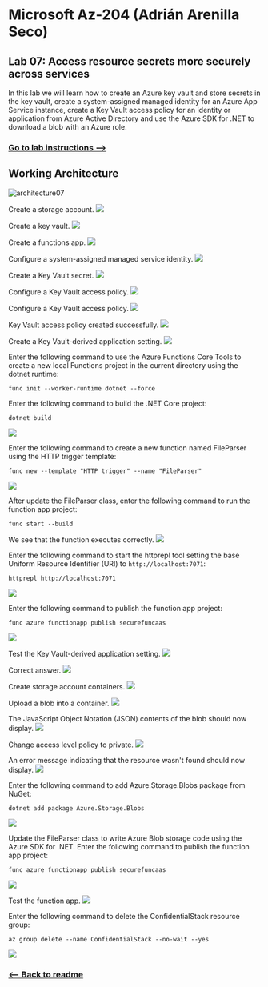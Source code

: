 # Microsoft Az-204 (Adrián Arenilla Seco)

## Lab 07: Access resource secrets more securely across services
In this lab we will learn how to create an Azure key vault and store secrets in the key vault, create a system-assigned managed identity for an Azure App Service instance, create a Key Vault access policy for an identity or application from Azure Active Directory and use the Azure SDK for .NET to download a blob with an Azure role.

### [Go to lab instructions -->](Files/AZ-204_07_lab.md)

## Working Architecture
![architecture07](architecture_07.png)

Create a storage account.
![](Evidences/Image1.png)


Create a key vault.
![](Evidences/Image2.png)


Create a functions app.
![](Evidences/Image3.png)


Configure a system-assigned managed service identity.
![](Evidences/Image4.png)


Create a Key Vault secret.
![](Evidences/Image5.png)


Configure a Key Vault access policy.
![](Evidences/Image6.png)


Configure a Key Vault access policy.
![](Evidences/Image7.png)


Key Vault access policy created successfully.
![](Evidences/Image8.png)


Create a Key Vault-derived application setting.
![](Evidences/Image9.png)


Enter the following command to use the Azure Functions Core Tools to create a new local Functions project in the current directory using the dotnet runtime:
```
func init --worker-runtime dotnet --force
```

Enter the following command to build the .NET Core project:
 ```
dotnet build
```
![](Evidences/Image10.png)


Enter the following command to create a new function named FileParser using the HTTP trigger template:
```
func new --template "HTTP trigger" --name "FileParser"
```
![](Evidences/Image11.png)


After update the FileParser class, enter the following command to run the function app project:
```
func start --build
```
We see that the function executes correctly.
![](Evidences/Image12.png)


Enter the following command to start the httprepl tool setting the base Uniform Resource Identifier (URI) to ``http://localhost:7071``:
```
httprepl http://localhost:7071
```
![](Evidences/Image13.png)


Enter the following command to publish the function app project:
```
func azure functionapp publish securefuncaas
```
![](Evidences/Image14.png)


Test the Key Vault-derived application setting.
![](Evidences/Image15.png)


Correct answer.
![](Evidences/Image16.png)


Create storage account containers.
![](Evidences/Image17.png)


Upload a blob into a container.
![](Evidences/Image18.png)


The JavaScript Object Notation (JSON) contents of the blob should now display.
![](Evidences/Image19.png)


Change access level policy to private.
![](Evidences/Image20.png)


An error message indicating that the resource wasn't found should now display.
![](Evidences/Image21.png)


Enter the following command to add Azure.Storage.Blobs package from NuGet:
```
dotnet add package Azure.Storage.Blobs
```
![](Evidences/Image22.png)


Update the FileParser class to write Azure Blob storage code using the Azure SDK for .NET.
Enter the following command to publish the function app project:
```
func azure functionapp publish securefuncaas
```
![](Evidences/Image23.png)


Test the function app.
![](Evidences/Image24.png)


Enter the following command to delete the ConfidentialStack resource group:
```
az group delete --name ConfidentialStack --no-wait --yes
```
![](Evidences/Image25.png)


### [<-- Back to readme](../../readme.md)


